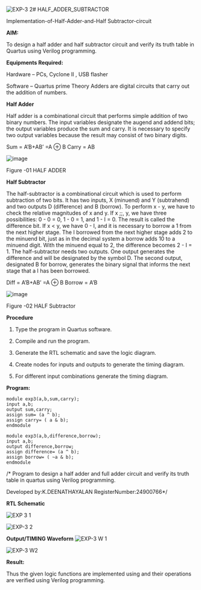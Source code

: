 ![EXP-3 2](https://github.com/user-attachments/assets/50c1ed56-a1bb-4bfa-b9d1-b7fb0d687851)# HALF_ADDER_SUBTRACTOR

Implementation-of-Half-Adder-and-Half Subtractor-circuit

**AIM:**

To design a half adder and half subtractor circuit and verify its truth table in Quartus using Verilog programming.

**Equipments Required:**

Hardware – PCs, Cyclone II , USB flasher 

Software – Quartus prime Theory Adders are digital circuits that carry out the addition of numbers.

**Half Adder**

Half adder is a combinational circuit that performs simple addition of two binary numbers. The input variables designate the augend and addend bits; the output variables produce the sum and carry. It is necessary to specify two output variables because the result may consist of two binary digits.

Sum = A’B+AB’ =A ⊕ B Carry = AB

![image](https://github.com/naavaneetha/HALF_ADDER_SUBTRACTOR/assets/154305477/bd4a0b2c-cdbc-4184-ab08-81578f121e1f)

Figure -01 HALF ADDER

**Half Subtractor**

The half-subtractor is a combinational circuit which is used to perform subtraction of two bits. It has two inputs, X (minuend) and Y (subtrahend) and two outputs D (difference) and B (borrow). To perform x - y, we have to check the relative magnitudes of x and y. If x ;;, y, we have three possibilities: 0 - 0 = 0, 1 - 0 = 1, and 1 - I = 0. The result is called the difference bit. If x < y, we have 0 - I, and it is necessary to borrow a 1 from the next higher stage. The I borrowed from the next higher stage adds 2 to the minuend bit, just as in the decimal system a borrow adds 10 to a minuend digit. With the minuend equal to 2, the difference becomes 2 - I = 1. The half-subtractor needs two outputs. One output generates the difference and will be designated by the symbol D. The second output, designated B for borrow, generates the binary signal that informs the next stage that a I has been borrowed. 

Diff = A’B+AB’ =A ⊕ B
Borrow = A’B

 ![image](https://github.com/naavaneetha/HALF_ADDER_SUBTRACTOR/assets/154305477/d76b099c-513f-4e7c-843a-e2fd028a531a)

Figure -02 HALF Subtractor


**Procedure**

1.	Type the program in Quartus software.

2.	Compile and run the program.

3.	Generate the RTL schematic and save the logic diagram.

4.	Create nodes for inputs and outputs to generate the timing diagram.

5.	For different input combinations generate the timing diagram.


**Program:**
```
module exp3(a,b,sum,carry);
input a,b;
output sum,carry;
assign sum= (a ^ b);
assign carry= ( a & b);
endmodule

module exp3(a,b,difference,borrow);
input a,b;
output difference,borrow;
assign difference= (a ^ b);
assign borrow= ( ~a & b);
endmodule
```
/* Program to design a half adder and full adder circuit and verify its truth table in quartus using Verilog programming.

Developed by:K.DEENATHAYALAN  RegisterNumber:24900766*/

**RTL Schematic**

![EXP 3 1](https://github.com/user-attachments/assets/51d3fbe8-1a9b-473c-8a88-44441d9bfaaa)

![EXP-3 2](https://github.com/user-attachments/assets/b5778a64-5e3d-4fe0-9916-d1a8bfd5b8f4)

**Output/TIMING Waveform**
![EXP-3 W 1](https://github.com/user-attachments/assets/30c09da2-71ce-4b21-b5f9-85b613c63073)

![EXP-3 W2](https://github.com/user-attachments/assets/2280b2cc-b1f5-4ebd-bb5e-5379a57902f9)

**Result:**

Thus the given logic functions are implemented using and their operations are
verified using Verilog programming.
